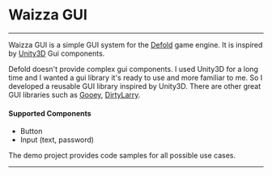 # Waizza GUI
---
Waizza GUI is a simple GUI system for the [Defold](https://defold.com) game engine. It is inspired by [Unity3D](https://unity.com) Gui components.

Defold doesn't provide complex gui components. I used Unity3D for a long time and I wanted a gui library it's ready to use and more familiar to me. So I developed a reusable GUI library inspired by Unity3D. There are other great GUI libraries such as [Gooey](https://github.com/britzl/gooey), [DirtyLarry](https://github.com/andsve/dirtylarry).

#### Supported Components
- Button
- Input (text, password)

The demo project provides code samples for all possible use cases.


---